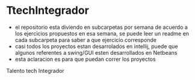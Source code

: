 # TtechIntegrador

- el repositorio esta diviendo en subcarpetas por semana de acuerdo a los ejercicios propuestos en esa semana, se puede leer un readme en cada subcarpeta para saber a que ejercicio corresponde
- casi todos los proyectos estan desarrolados en intellij, puede que algunos referentes a swing/GUI esten desarrollados en Netbeans
- esta aclaracion es para que puedan correr los proyectos

Talento tech Integrador
